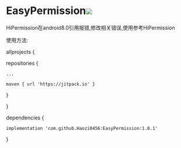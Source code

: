 # EasyPermission[![](https://jitpack.io/v/Haozi0456/EasyPermission.svg)](https://jitpack.io/#Haozi0456/EasyPermission)
HiPermission在android8.0引用报错,修改相关错误,使用参考HiPermission

使用方法:

allprojects {

 repositories {
 
	...
	
	maven { url 'https://jitpack.io' }
	
 }
 
}
  
dependencies {

	implementation 'com.github.Haozi0456:EasyPermission:1.0.1'
	
}
